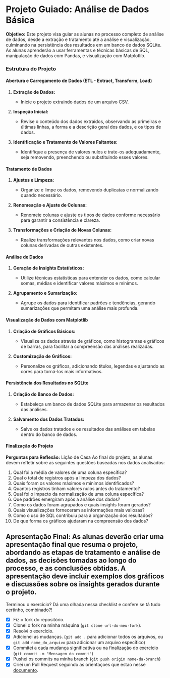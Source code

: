 # Projeto Guiado: Análise de Dados Básica

**Objetivo:**
Este projeto visa guiar as alunas no processo completo de análise de dados, desde a extração e tratamento até a análise e visualização, culminando na persistência dos resultados em um banco de dados SQLite. As alunas aprenderão a usar ferramentas e técnicas básicas de SQL, manipulação de dados com Pandas, e visualização com Matplotlib.

### Estrutura do Projeto

#### **Abertura e Carregamento de Dados (ETL - Extract, Transform, Load)**

1. **Extração de Dados:** 
   - Inicie o projeto extraindo dados de um arquivo CSV.
   
2. **Inspeção Inicial:**
   - Revise o conteúdo dos dados extraídos, observando as primeiras e últimas linhas, a forma e a descrição geral dos dados, e os tipos de dados.

3. **Identificação e Tratamento de Valores Faltantes:**
   - Identifique a presença de valores nulos e trate-os adequadamente, seja removendo, preenchendo ou substituindo esses valores.

#### **Tratamento de Dados**

1. **Ajustes e Limpeza:**
   - Organize e limpe os dados, removendo duplicatas e normalizando quando necessário.

2. **Renomeação e Ajuste de Colunas:**
   - Renomeie colunas e ajuste os tipos de dados conforme necessário para garantir a consistência e clareza.

3. **Transformações e Criação de Novas Colunas:**
   - Realize transformações relevantes nos dados, como criar novas colunas derivadas de outras existentes.

#### **Análise de Dados**

1. **Geração de Insights Estatísticos:**
   - Utilize técnicas estatísticas para entender os dados, como calcular somas, médias e identificar valores máximos e mínimos.

2. **Agrupamento e Sumarização:**
   - Agrupe os dados para identificar padrões e tendências, gerando sumarizações que permitam uma análise mais profunda.

#### **Visualização de Dados com Matplotlib**

1. **Criação de Gráficos Básicos:**
   - Visualize os dados através de gráficos, como histogramas e gráficos de barras, para facilitar a compreensão das análises realizadas.

2. **Customização de Gráficos:**
   - Personalize os gráficos, adicionando títulos, legendas e ajustando as cores para torná-los mais informativos.

#### **Persistência dos Resultados no SQLite**

1. **Criação do Banco de Dados:**
   - Estabeleça um banco de dados SQLite para armazenar os resultados das análises.

2. **Salvamento dos Dados Tratados:**
   - Salve os dados tratados e os resultados das análises em tabelas dentro do banco de dados.

#### **Finalização do Projeto**

**Perguntas para Reflexão:**
Lição de Casa
Ao final do projeto, as alunas devem refletir sobre as seguintes questões baseadas nos dados analisados:

1. Qual foi a média de valores de uma coluna específica?
2. Qual o total de registros após a limpeza dos dados?
3. Quais foram os valores máximos e mínimos identificados?
4. Quantos registros tinham valores nulos antes do tratamento?
5. Qual foi o impacto da normalização de uma coluna específica?
6. Que padrões emergiram após a análise dos dados?
7. Como os dados foram agrupados e quais insights foram gerados?
8. Quais visualizações forneceram as informações mais valiosas?
9.  Como o uso de SQL contribuiu para a organização dos resultados?
10. De que forma os gráficos ajudaram na compreensão dos dados?

**Apresentação Final:**
As alunas deverão criar uma apresentação final que resuma o projeto, abordando as etapas de tratamento e análise de dados, as decisões tomadas ao longo do processo, e as conclusões obtidas. A apresentação deve incluir exemplos dos gráficos e discussões sobre os insights gerados durante o projeto.
---

Terminou o exercício? Dá uma olhada nessa checklist e confere se tá tudo certinho, combinado?!

- [x] Fiz o fork do repositório.
- [x] Clonei o fork na minha máquina (`git clone url-do-meu-fork`).
- [x] Resolvi o exercício.
- [x] Adicionei as mudanças. (`git add .` para adicionar todos os arquivos, ou `git add nome_do_arquivo` para adicionar um arquivo específico)
- [x] Commitei a cada mudança significativa ou na finalização do exercício (`git commit -m "Mensagem do commit"`)
- [x] Pushei os commits na minha branch (`git push origin nome-da-branch`)
- [x] Criei um Pull Request seguindo as orientaçoes que estao nesse [documento](https://github.com/mflilian/repo-example/blob/main/exercicios/para-casa/instrucoes-pull-request.md).
